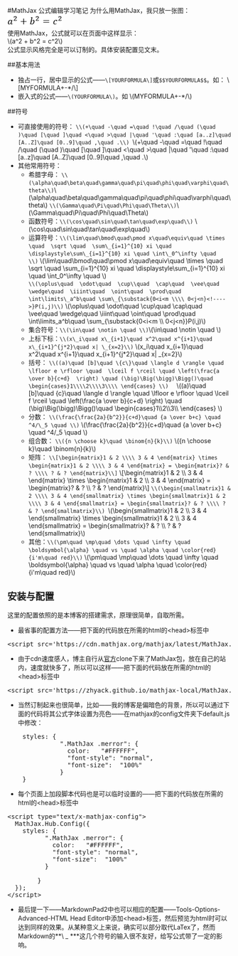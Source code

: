 #MathJax 公式编辑学习笔记
为什么用MathJax，我只放一张图：  
![公式编辑器-example](../pics/formula-exa.png)  
使用MathJax，公式就可以在页面中这样显示：  
\\(a^2 + b^2 = c^2\\)  
公式显示风格完全是可以订制的。具体安装配置见文末。

##基本用法
* 独占一行，居中显示的公式——`\[YOURFORMULA\]`或`$$YOURFORMULA$$`。如：
\\[MYFORMULA+-*/\\]
* 嵌入式的公式——`\(YOURFORMULA\)`。如 \\(MYFORMULA+-*/\\)

##符号
* 可直接使用的符号： `\\(+\quad -\quad =\quad !\quad /\quad (\quad )\quad [\quad ]\quad <\quad >\quad |\quad '\quad :\quad [a..z]\quad [A..Z]\quad [0..9]\quad ,\quad .\\) `\\(+\quad -\quad =\quad !\quad /\quad (\quad )\quad [\quad ]\quad <\quad >\quad |\quad '\quad :\quad [a..z]\quad [A..Z]\quad [0..9]\quad ,\quad .\\)
* 其他常用符号：
	* 希腊字母：  `\\(\alpha\quad\beta\quad\gamma\quad\pi\quad\phi\quad\varphi\quad\theta\\)`\\(\alpha\quad\beta\quad\gamma\quad\pi\quad\phi\quad\varphi\quad\theta\\)  `\\(\Gamma\quad\Pi\quad\Phi\quad\Theta\\)`\\(\Gamma\quad\Pi\quad\Phi\quad\Theta\\)
	* 函数符号：`\\(\cos\quad\sin\quad\tan\quad\exp\quad\\)`  \\(\cos\quad\sin\quad\tan\quad\exp\quad\\)
	* 运算符号：`\\(\lim\quad\bmod\quad\pmod x\quad\equiv\quad \times \quad  \sqrt \quad  \sum\_{i=1}^{10} xi \quad \displaystyle\sum\_{i=1}^{10} xi \quad \int\_0^\infty \quad  \\)` \\(\lim\quad\bmod\quad\pmod x\quad\equiv\quad \times \quad  \sqrt \quad  \sum\_{i=1}^{10} xi \quad \displaystyle\sum\_{i=1}^{10} xi \quad \int\_0^\infty \quad  \\)   
	`\\(\oplus\quad  \odot\quad  \cup\\quad  \cap\quad  \vee\quad  \wedge\quad  \iiint\quad  \oint\quad  \prod\quad  \int\limits\_a^b\quad \sum\_{\substack{0<i<m \\\\ 0<j<n}<!---->}P(i,j)\\)`  \\(\oplus\quad  \odot\quad  \cup\\quad  \cap\quad  \vee\quad  \wedge\quad  \iiint\quad  \oint\quad  \prod\quad  \int\limits\_a^b\quad \sum\_{\substack{0<i<m \\\\ 0<j<n}<!---->}P(i,j)\\)
	* 集合符号：`\\(\in\quad \notin \quad \\)`\\(\in\quad \notin \quad \\)  
	* 上标下标：`\\(x\_i\quad x\_{i+1}\quad x^2\quad x^{i+1}\quad x\_{i+1}^{j*2}\quad x| \_{x=2}\\)`  \\(x\_i\quad x\_{i+1}\quad x^2\quad x^{i+1}\quad x\_{i+1}^{j*2}\quad x| \_{x=2}\\)  
	* 括号： `\\((a)\quad [b]\quad \{c\}\quad \langle d \rangle \quad  \lfloor e \rfloor \quad  \lceil f \rceil \quad \left(\frac{a \over b}{c+d}  \right) \quad (\big)\Big(\bigg)\Bigg()\quad   \begin{cases}1\\\\2\\\\3\\\\ \end{cases} \\)  `  \\((a)\quad [b]\quad \{c\}\quad \langle d \rangle \quad  \lfloor e \rfloor \quad  \lceil f \rceil \quad \left(\frac{a \over b}{c+d}  \right) \quad (\big)\Big(\bigg)\Bigg()\quad   \begin{cases}1\\\\2\\\\3\\\\ \end{cases} \\)  
	* 分数： `\\(\frac{\frac{2a}{b^2}}{c+d}\quad {a \over b+c} \quad ^4/\_5 \quad \\)`  \\(\frac{\frac{2a}{b^2}}{c+d}\quad {a \over b+c} \quad ^4/\_5 \quad \\)  
	* 组合数： `\\({n \choose k}\quad \binom{n}{k}\\)`  \\({n \choose k}\quad \binom{n}{k}\\)   
	* 矩阵： `\\[\begin{matrix}1 & 2 \\\\ 3 & 4 \end{matrix} \times \begin{matrix}1 & 2 \\\\ 3 & 4 \end{matrix} = \begin{matrix}? & ? \\\\ ? & ? \end{matrix}\\]`  \\[\begin{matrix}1 & 2 \\\\ 3 & 4 \end{matrix} \times \begin{matrix}1 & 2 \\\\ 3 & 4 \end{matrix} = \begin{matrix}? & ? \\\\ ? & ? \end{matrix}\\]  `\\(\begin{smallmatrix}1 & 2 \\\\ 3 & 4 \end{smallmatrix} \times \begin{smallmatrix}1 & 2 \\\\ 3 & 4 \end{smallmatrix} = \begin{smallmatrix}? & ? \\\\ ? & ? \end{smallmatrix}\\) `\\(\begin{smallmatrix}1 & 2 \\\\ 3 & 4 \end{smallmatrix} \times \begin{smallmatrix}1 & 2 \\\\ 3 & 4 \end{smallmatrix} = \begin{smallmatrix}? & ? \\\\ ? & ? \end{smallmatrix}\\)  
	* 其他：`\\(\pm\quad \mp\quad \dots \quad \infty \quad \boldsymbol{\alpha} \quad vs \quad \alpha \quad \color{red}{i'm\quad red}\\)`  \\(\pm\quad \mp\quad \dots \quad \infty \quad \boldsymbol{\alpha} \quad vs \quad \alpha \quad \color{red}{i'm\quad red}\\)   

## 安装与配置  

这里的配置依照的是本博客的搭建需求，原理很简单，自取所需。  

* 最省事的配置方法——把下面的代码放在所需的html的&lt;head&gt;标签中
<pre>
&lt;script src='https://cdn.mathjax.org/mathjax/latest/MathJax.js?config=TeX-AMS-MML_HTMLorMML'&gt;&lt;/script&gt;
</pre>
* 由于cdn速度感人，博主自行从[官方](https://github.com/mathjax/MathJax)clone下来了MathJax包，放在自己的站内，速度就快多了，所以可以这样——把下面的代码放在所需的html的&lt;head&gt;标签中
<pre>
&lt;script src='https://zhyack.github.io/mathjax-local/MathJax.js?config=TeX-AMS-MML_HTMLorMML'&gt;&lt;/script&gt;
</pre>
* 当然订制起来也很简单，比如——我的博客是偏暗色的背景，所以可以通过下面的代码将其公式字体设置为亮色——在mathjax的config文件夹下default.js中修改：
<pre>
	styles: {
			  ".MathJax .merror": {
			    color:   "#FFFFFF",
			    "font-style": "normal",
			    "font-size":  "100%"
			  }
	}
</pre>
* 每个页面上加段脚本代码也是可以临时设置的——把下面的代码放在所需的html的&lt;head&gt;标签中
<pre>
&lt;script type="text/x-mathjax-config">
  MathJax.Hub.Config({
    styles: {
		  ".MathJax .merror": {
		    color:   "#FFFFFF",
		    "font-style": "normal",
		    "font-size":  "100%"
		  }
		
		}
  });
&lt;/script&gt;
</pre>
* 最后提一下——MarkdownPad2中也可以相应的配置——Tools-Options-Advanced-HTML Head Editor中添加&lt;head&gt;标签，然后预览为html时可以达到同样的效果。从某种意义上来说，确实可以部分取代LaTex了，然而Markdown的**\\  \_  \***这几个符号的输入很不友好，给写公式带了一定的影响。
